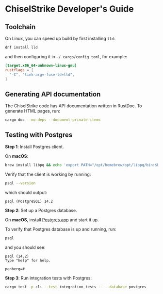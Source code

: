 # ChiselStrike Developer's Guide

## Toolchain

On Linux, you can speed up build by first installing `lld`:

```bash
dnf install lld
```

and then configuring it in `~/.cargo/config.toml`, for example:

```toml
[target.x86_64-unknown-linux-gnu]
rustflags = [
  "-C", "link-arg=-fuse-ld=lld",
]
```

## Generating API documentation

The ChiselStrike code has API documentation written in RustDoc. To generate
HTML pages, run:

```bash
cargo doc --no-deps --document-private-items
```

## Testing with Postgres

**Step 1**: Install Postgres client.

On **macOS**:

```bash
brew install libpq && echo 'export PATH="/opt/homebrew/opt/libpq/bin:$PATH"' >> ~/.zshrc
```

Verify that the client is working by running:

```bash
psql --version
```

which should output:

```console
psql (PostgreSQL) 14.2
```

**Step 2**: Set up a Postgres database.

On **macOS**, install [Postgres.app](https://postgresapp.com) and start it up.

To verify that Postgres database is up and running, run:

```bash
psql
```

and you should see:

```
psql (14.2)
Type "help" for help.

penberg=#
```

**Step 3**: Run integration tests with Postgres:

```bash
cargo test -p cli --test integration_tests -- --database postgres
```
